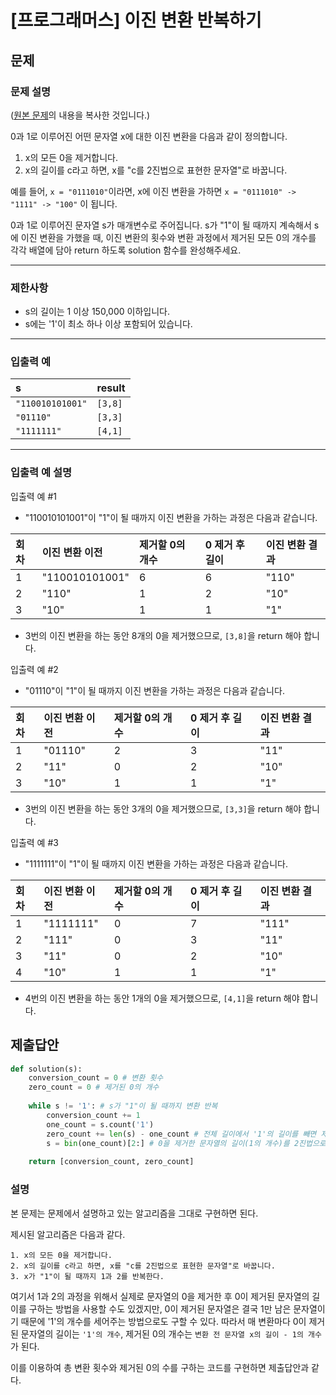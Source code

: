 # [프로그래머스] 이진 변환 반복하기
## 문제
### 문제 설명
([원본 문제](https://programmers.co.kr/learn/courses/30/lessons/70129)의 내용을 복사한 것입니다.)

0과 1로 이루어진 어떤 문자열 x에 대한 이진 변환을 다음과 같이 정의합니다.

1. x의 모든 0을 제거합니다.
2. x의 길이를 c라고 하면, x를 "c를 2진법으로 표현한 문자열"로 바꿉니다.

예를 들어, ```x = "0111010"```이라면, x에 이진 변환을 가하면 ```x = "0111010" -> "1111" -> "100"``` 이 됩니다.

0과 1로 이루어진 문자열 s가 매개변수로 주어집니다. s가 "1"이 될 때까지 계속해서 s에 이진 변환을 가했을 때, 이진 변환의 횟수와 변환 과정에서 제거된 모든 0의 개수를 각각 배열에 담아 return 하도록 solution 함수를 완성해주세요.

___

### 제한사항
* s의 길이는 1 이상 150,000 이하입니다.
* s에는 '1'이 최소 하나 이상 포함되어 있습니다.

___

### 입출력 예
|s|result|
|:---|:---|
|```"110010101001"```|```[3,8]```|
|```"01110"```|```[3,3]```|
|```"1111111"```|```[4,1]```|

___

### 입출력 예 설명
입출력 예 #1

* "110010101001"이 "1"이 될 때까지 이진 변환을 가하는 과정은 다음과 같습니다.

|회차|이진 변환 이전|제거할 0의 개수|0 제거 후 길이|이진 변환 결과|
|:---|:---|:---|:---|:---|
|1|"110010101001"|6|6|"110"|
|2|"110"|1|2|"10"|
|3|"10"|1|1|"1"|

* 3번의 이진 변환을 하는 동안 8개의 0을 제거했으므로, ```[3,8]```을 return 해야 합니다.

입출력 예 #2

* "01110"이 "1"이 될 때까지 이진 변환을 가하는 과정은 다음과 같습니다.

|회차|이진 변환 이전|제거할 0의 개수|0 제거 후 길이|이진 변환 결과|
|:---|:---|:---|:---|:---|
|1|"01110"|2|3|"11"|
|2|"11"|0|2|"10"|
|3|"10"|1|1|"1"|

* 3번의 이진 변환을 하는 동안 3개의 0을 제거했으므로, ```[3,3]```을 return 해야 합니다.

입출력 예 #3

* "1111111"이 "1"이 될 때까지 이진 변환을 가하는 과정은 다음과 같습니다.

|회차|이진 변환 이전|제거할 0의 개수|0 제거 후 길이|이진 변환 결과|
|:---|:---|:---|:---|:---|
|1|"1111111"|0|7|"111"|
|2|"111"|0|3|"11"|
|3|"11"|0|2|"10"|
|4|"10"|1|1|"1"|

* 4번의 이진 변환을 하는 동안 1개의 0을 제거했으므로, ```[4,1]```을 return 해야 합니다.

## 제출답안
```python
def solution(s):
    conversion_count = 0 # 변환 횟수
    zero_count = 0 # 제거된 0의 개수
    
    while s != '1': # s가 "1"이 될 때까지 변환 반복
        conversion_count += 1
        one_count = s.count('1')
        zero_count += len(s) - one_count # 전체 길이에서 '1'의 길이를 빼면 제거된 0의 수
        s = bin(one_count)[2:] # 0을 제거한 문자열의 길이(1의 개수)를 2진법으로 변환
        
    return [conversion_count, zero_count]
```
### 설명
본 문제는 문제에서 설명하고 있는 알고리즘을 그대로 구현하면 된다.

제시된 알고리즘은 다음과 같다.
```
1. x의 모든 0을 제거합니다.
2. x의 길이를 c라고 하면, x를 "c를 2진법으로 표현한 문자열"로 바꿉니다.
3. x가 "1"이 될 때까지 1과 2를 반복한다.
```

여기서 1과 2의 과정을 위해서 실제로 문자열의 0을 제거한 후 0이 제거된 문자열의 길이를 구하는 방법을 사용할 수도 있겠지만, 0이 제거된 문자열은 결국 1만 남은 문자열이기 때문에 '1'의 
개수를 세어주는 방법으로도 구할 수 있다. 따라서 매 변환마다 0이 제거된 문자열의 길이는 ```'1'의 개수```, 제거된 0의 개수는 ```변환 전 문자열 x의 길이 - 1의 개수```가 된다.

이를 이용하여 총 변환 횟수와 제거된 0의 수를 구하는 코드를 구현하면 제출답안과 같다.
